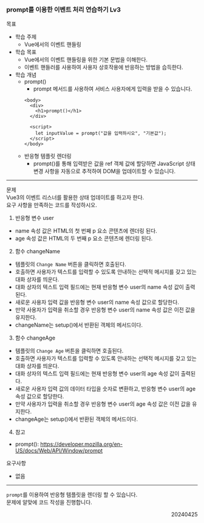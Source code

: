 ### prompt를 이용한 이벤트 처리 연습하기 Lv3
목표  
- 학습 주제
  - Vue에서의 이벤트 핸들링
- 학습 목표
  - Vue에서의 이벤트 핸들링을 위한 기본 문법을 이해한다.
  - 이벤트 핸들러를 사용하여 사용자 상호작용에 반응하는 방법을 습득한다.
- 학습 개념
  - prompt()
    - prompt 메서드를 사용하여 서비스 사용자에게 입력을 받을 수 있습니다.
    ```
    <body>
      <div>
        <h1>prompt()</h1>
      </div>

      <script>
        let inputValue = prompt("값을 입력하시오", "기본값");
      </script>
    </body>
    ```
  - 반응형 템플릿 렌더링
    - prompt()를 통해 입력받은 값을 ref 객체 값에 할당하면 JavaScript 상태 변경 사항을 자동으로 추적하여 DOM을 업데이트할 수 있습니다.
---
문제  
Vue3의 이벤트 리스너를 활용한 상태 업데이트를 하고자 한다.  
요구 사항을 만족하는 코드를 작성하시오.  
1. 반응형 변수 user
  - name 속성 값은 HTML의 첫 번째 p 요소 콘텐츠에 렌더링 된다.
  - age 속성 값은 HTML의 두 번째 p 요소 콘텐츠에 렌더링 된다.
2. 함수 changeName
  - 템플릿의 `Change Name` 버튼을 클릭하면 호출된다.
  - 호출하면 사용자가 텍스트를 입력할 수 있도록 안내하는 선택적 메시지를 갖고 있는 대화 상자를 띄운다.
  - 대화 상자의 텍스트 입력 필드에는 현재 반응형 변수 user의 name 속성 값이 출력된다.
  - 새로운 사용자 입력 값을 반응형 변수 user의 name 속성 값으로 할당한다.
  - 만약 사용자가 입력을 취소할 경우 반응형 변수 user의 name 속성 값은 이전 값을 유지한다.
  - changeName는 setup()에서 반환된 객체의 메서드이다.
3. 함수 changeAge
  - 템플릿의 `Change Age` 버튼을 클릭하면 호출된다.
  - 호출하면 사용자가 텍스트를 입력할 수 있도록 안내하는 선택적 메시지를 갖고 있는 대화 상자를 띄운다.
  - 대화 상자의 텍스트 입력 필드에는 현재 반응형 변수 user의 age 속성 값이 출력된다. 
  - 새로운 사용자 입력 값의 데이터 타입을 숫자로 변환하고, 반응형 변수 user의 age 속성 값으로 할당한다.
  - 만약 사용자가 입력을 취소할 경우 반응형 변수 user의 age 속성 값은 이전 값을 유지한다.
  - changeAge는 setup()에서 반환된 객체의 메서드이다.
4. 참고
  - prompt(): https://developer.mozilla.org/en-US/docs/Web/API/Window/prompt

요구사항
- 없음
---
`prompt`를 이용하여 반응형 템플릿을 렌더링 할 수 있습니다.  
문제에 알맞에 코드 작성을 진행합니다.
<div style="text-align: right">20240425</div>